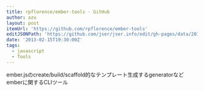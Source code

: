 ```yaml
---
title: rpflorence/ember-tools · GitHub
author: azu
layout: post
itemUrl: 'https://github.com/rpflorence/ember-tools'
editJSONPath: 'https://github.com/jser/jser.info/edit/gh-pages/data/2013/02/index.json'
date: '2013-02-15T19:30:00Z'
tags:
  - javascript
  - Tools
---
```

ember.jsのcreate/build/scaffold的なテンプレート生成するgeneratorなどemberに関するCLIツール
